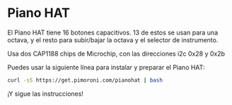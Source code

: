 <!--
---
name: Piano HAT
class: board
type: cap
formfactor: HAT
manufacturer: Pimoroni
description: Un mini Pi piano con 16 botones capacitivos
url: https://shop.pimoroni.com/products/piano-hat
github: https://github.com/pimoroni/piano-hat
buy: https://shop.pimoroni.com/products/piano-hat
image: 'piano-hat.png'
pincount: 40
eeprom: yes
pin:
  '3':
    mode: i2c
  '5':
    mode: i2c
  '7':
    name: Alerta A
    mode: entrada
  '11':
    name: Reset A
    mode: salida
  '13':
    name: Alerta B
    mode: entrada
  '15':
    name: Reset B
    mode: salida
i2c:
  '0x28':
    name: Cap Touch A
    device: cap1188
  '0x2b':
    name: Cap Touch B
    device: cap1188
-->
# Piano HAT

El Piano HAT tiene 16 botones capacitivos. 13 de estos se usan para una octava, y el resto para subir/bajar la octava y el selector de instrumento.

Usa dos CAP1188 chips de Microchip, con las direcciones i2c 0x28 y 0x2b

Puedes usar la siguiente línea para instalar y preparar el Piano HAT:

```bash
curl -sS https://get.pimoroni.com/pianohat | bash
```

¡Y sigue las instrucciones!
